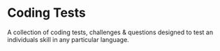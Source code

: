 # Coding Tests

A collection of coding tests, challenges & questions designed to test an individuals skill in any particular language.
